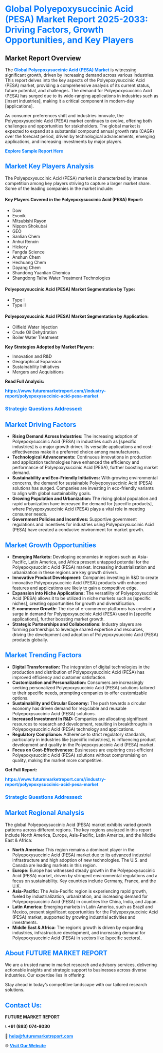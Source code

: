 <h1 style="color: #007BFF;">Global Polyepoxysuccinic Acid (PESA) Market Report 2025-2033: Driving Factors, Growth Opportunities, and Key Players</h1>

<section id="overview">
<h2>Market Report Overview</h2>
<p>The <a href="https://www.futuremarketreport.com//industry-report/polyepoxysuccinic-acid-pesa-market" style="color: #007BFF; text-decoration: none;"><strong>Global Polyepoxysuccinic Acid (PESA) Market</strong></a> is witnessing significant growth, driven by increasing demand across various industries. This report delves into the key aspects of the Polyepoxysuccinic Acid (PESA) market, providing a comprehensive analysis of its current status, future potential, and challenges. The demand for Polyepoxysuccinic Acid (PESA) has surged due to its wide-ranging applications in industries such as [insert industries], making it a critical component in modern-day [applications].</p>
<p>As consumer preferences shift and industries innovate, the Polyepoxysuccinic Acid (PESA) market continues to evolve, offering both challenges and opportunities for stakeholders. The global market is expected to expand at a substantial compound annual growth rate (CAGR) over the forecast period, driven by technological advancements, emerging applications, and increasing investments by major players.</p>
</section>

<section id="overview">
<p><a href="https://www.futuremarketreport.com//request-sample/reportId=56970" style="color: #007BFF; text-decoration: none;"><strong>Explore Sample Report Here</strong></a></p>
</section>

<section id="key-players">
<h2 style="color: #007BFF;">Market Key Players Analysis</h2>
<p>The Polyepoxysuccinic Acid (PESA) market is characterized by intense competition among key players striving to capture a larger market share. Some of the leading companies in the market include:</p>
<h4>Key Players Covered in the Polyepoxysuccinic Acid (PESA) Report:</h4>
<ul><li>Dow</li><li>Evonik</li><li>Mitsubishi Rayon</li><li>Nippon Shokubai</li><li>GEO</li><li>Sanlian Chem</li><li>Anhui Renxin</li><li>Hickory</li><li>Fangda Science</li><li>Anshun Chem</li><li>Hechuang Chem</li><li>Dayang Chem</li><li>Shandong Yuanlian Chemica</li><li>Shangdong Taihe Water Treatment Technologies</li></ul>
<h4>Polyepoxysuccinic Acid (PESA) Market Segmentation by Type:</h4>
<ul><li>Type I</li><li>Type II</li></ul>

<h4>Polyepoxysuccinic Acid (PESA) Market Segmentation by Application:</h4>
<ul><li>Oilfield Water Injection</li><li>Crude Oil Dehydration</li><li>Boiler Water Treatment</li></ul>
<p><strong>Key Strategies Adopted by Market Players:</strong></p>
<ul>
<li>Innovation and R&D</li>
<li>Geographical Expansion</li>
<li>Sustainability Initiatives</li>
<li>Mergers and Acquisitions</li>
</ul>
</section>

<section>
<p><strong>Read Full Analysis: </strong></p><a href="https://www.futuremarketreport.com//industry-report/polyepoxysuccinic-acid-pesa-market" style="color: #007BFF; text-decoration: none;"><strong>https://www.futuremarketreport.com//industry-report/polyepoxysuccinic-acid-pesa-market</strong></a>
<h3 style="color: #007BFF;">Strategic Questions Addressed:</h3>
</section>

<section id="driving-factors">
<h2 style="color: #007BFF;">Market Driving Factors</h2>
<ul>
<li><strong>Rising Demand Across Industries:</strong> The increasing adoption of Polyepoxysuccinic Acid (PESA) in industries such as [specific industries] is a major growth driver. Its versatile applications and cost-effectiveness make it a preferred choice among manufacturers.</li>
<li><strong>Technological Advancements:</strong> Continuous innovations in production and application technologies have enhanced the efficiency and performance of Polyepoxysuccinic Acid (PESA), further boosting market demand.</li>
<li><strong>Sustainability and Eco-Friendly Initiatives:</strong> With growing environmental concerns, the demand for sustainable Polyepoxysuccinic Acid (PESA) solutions has surged. Companies are investing in eco-friendly variants to align with global sustainability goals.</li>
<li><strong>Growing Population and Urbanization:</strong> The rising global population and rapid urbanization have increased the demand for [specific products], where Polyepoxysuccinic Acid (PESA) plays a vital role in meeting consumer needs.</li>
<li><strong>Government Policies and Incentives:</strong> Supportive government regulations and incentives for industries using Polyepoxysuccinic Acid (PESA) have created a conducive environment for market growth.</li>
</ul>
</section>

<section id="growth-opportunities">
<h2 style="color: #007BFF;">Market Growth Opportunities</h2>
<ul>
<li><strong>Emerging Markets:</strong> Developing economies in regions such as Asia-Pacific, Latin America, and Africa present untapped potential for the Polyepoxysuccinic Acid (PESA) market. Increasing industrialization and urbanization in these regions are key growth drivers.</li>
<li><strong>Innovative Product Development:</strong> Companies investing in R&D to create innovative Polyepoxysuccinic Acid (PESA) products with enhanced features and applications are likely to gain a competitive edge.</li>
<li><strong>Expansion into Niche Applications:</strong> The versatility of Polyepoxysuccinic Acid (PESA) allows it to be utilized in niche markets such as [specific niches], creating opportunities for growth and diversification.</li>
<li><strong>E-commerce Growth:</strong> The rise of e-commerce platforms has created a surge in demand for Polyepoxysuccinic Acid (PESA) used in [specific applications], further boosting market growth.</li>
<li><strong>Strategic Partnerships and Collaborations:</strong> Industry players are forming partnerships to leverage shared expertise and resources, driving the development and adoption of Polyepoxysuccinic Acid (PESA) products globally.</li>
</ul>
</section>

<section id="trending-factors">
<h2 style="color: #007BFF;">Market Trending Factors</h2>
<ul>
<li><strong>Digital Transformation:</strong> The integration of digital technologies in the production and distribution of Polyepoxysuccinic Acid (PESA) has improved efficiency and customer satisfaction.</li>
<li><strong>Customization and Personalization:</strong> Consumers are increasingly seeking personalized Polyepoxysuccinic Acid (PESA) solutions tailored to their specific needs, prompting companies to offer customizable options.</li>
<li><strong>Sustainability and Circular Economy:</strong> The push towards a circular economy has driven demand for recyclable and reusable Polyepoxysuccinic Acid (PESA) solutions.</li>
<li><strong>Increased Investment in R&D:</strong> Companies are allocating significant resources to research and development, resulting in breakthroughs in Polyepoxysuccinic Acid (PESA) technology and applications.</li>
<li><strong>Regulatory Compliance:</strong> Adherence to strict regulatory standards, particularly in industries like [specific industries], is influencing product development and quality in the Polyepoxysuccinic Acid (PESA) market.</li>
<li><strong>Focus on Cost-Effectiveness:</strong> Businesses are exploring cost-efficient Polyepoxysuccinic Acid (PESA) solutions without compromising on quality, making the market more competitive.</li>
</ul>
</section>

<section>
<p><strong>Get Full Report: </strong></p><a href="https://www.futuremarketreport.com//industry-report/polyepoxysuccinic-acid-pesa-market" style="color: #007BFF; text-decoration: none;"><strong>https://www.futuremarketreport.com//industry-report/polyepoxysuccinic-acid-pesa-market</strong></a>
<h3 style="color: #007BFF;">Strategic Questions Addressed:</h3>
</section>


<section id="regional-analysis">
<h2 style="color: #007BFF;">Market Regional Analysis</h2>
<p>The global Polyepoxysuccinic Acid (PESA) market exhibits varied growth patterns across different regions. The key regions analyzed in this report include North America, Europe, Asia-Pacific, Latin America, and the Middle East & Africa:</p>
<ul>
<li><strong>North America:</strong> This region remains a dominant player in the Polyepoxysuccinic Acid (PESA) market due to its advanced industrial infrastructure and high adoption of new technologies. The U.S. and Canada are leading markets in this region.</li>
<li><strong>Europe:</strong> Europe has witnessed steady growth in the Polyepoxysuccinic Acid (PESA) market, driven by stringent environmental regulations and a focus on sustainability. Key countries include Germany, France, and the U.K.</li>
<li><strong>Asia-Pacific:</strong> The Asia-Pacific region is experiencing rapid growth, fueled by industrialization, urbanization, and increasing demand for Polyepoxysuccinic Acid (PESA) in countries like China, India, and Japan.</li>
<li><strong>Latin America:</strong> Emerging markets in Latin America, such as Brazil and Mexico, present significant opportunities for the Polyepoxysuccinic Acid (PESA) market, supported by growing industrial activities and investments.</li>
<li><strong>Middle East & Africa:</strong> The region’s growth is driven by expanding industries, infrastructure development, and increasing demand for Polyepoxysuccinic Acid (PESA) in sectors like [specific sectors].</li>
</ul>
</section>

<footer>
<h2 style="color: #007BFF;">About FUTURE MARKET REPORT</h2>
<p>We are a trusted name in market research and advisory services, delivering actionable insights and strategic support to businesses across diverse industries. Our expertise lies in offering:</p>

<p>Stay ahead in today’s competitive landscape with our tailored research solutions.</p>

<h2 style="color: #007BFF;">Contact Us:</h2>
<p><strong>FUTURE MARKET REPORT</strong></p>
<p>📞 <strong>+91 (883) 074-8030</strong></p>
<p>📧 <strong><a href="mailto:help@futuremarketreport.com" style="color: #007BFF;">help@futuremarketreport.com</a></strong></p>
<p>🌐 <strong><a href="https://www.futuremarketreport.com/" style="color: #007BFF;">Visit Our Website</a></strong></p>
</footer>